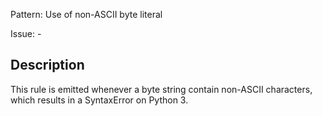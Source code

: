 Pattern: Use of non-ASCII byte literal

Issue: -

## Description

This rule is emitted whenever a byte string contain non-ASCII characters, which results in a SyntaxError on Python 3.